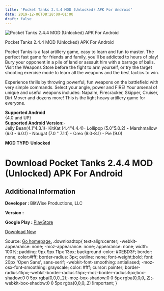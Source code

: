```yaml
---
title: 'Pocket Tanks 2.4.4 MOD (Unlocked) APK For Android'
date: 2019-12-06T08:28:00+01:00
draft: false
---
```


![Pocket Tanks 2.4.4 MOD (Unlocked) APK For Android](https://i0.wp.com/apkhome.net/wp-content/uploads/2019/12/Pocket-Tanks.png "Pocket Tanks 2.4.4 MOD (Unlocked) APK For Android")

  

Pocket Tanks 2.4.4 MOD (Unlocked) APK For Android

Pocket Tanks is a fast artillery game, easy to learn and fun to master. The perfect fast game for friends and family, you'll be addicted to hours of play! Bury your opponent in a pile of land or assault him with a barrage of balls. Visit the Weapons Store before the fight to arm yourself, or try the target shooting exercise mode to learn all the weapons and the best tactics to win.

Experience thrills by throwing powerful, fun weapons on the battlefield with very simple commands. Select your angle, power and FIRE! Your arsenal of unique and useful weapons includes: Napalm, Firecracker, Skipper, Cruiser, Dirt Mover and dozens more! This is the light heavy artillery game for everyone.

**Supported Android**  
{4.0 and UP}  
**Supported Android Version**:-  
Jelly Bean(4.1"4.3.1)- KitKat (4.4"4.4.4)- Lollipop (5.0"5.0.2) - Marshmallow (6.0 - 6.0.1) - Nougat (7.0 " 7.1.1) - Oreo (8.0-8.1) - Pie (9.0)

**MOD TYPE: Unlocked**

Download Pocket Tanks 2.4.4 MOD (Unlocked) APK For Android
==========================================================

Additional Information
----------------------

**Developer :** BlitWise Productions, LLC

**Version :**

**Google Play :** [PlayStore](https://play.google.com/store/apps/details?id=com.blitwise.ptankshd)

  

[Download Now](https://store4app.co/post/pocket-tanks-2-4-4-mod-unlocked-apk-for-android_1575298471)

  
Source: [Go homepage.](https://store4app.co/post/pocket-tanks-2-4-4-mod-unlocked-apk-for-android_1575298471) .downloadtop{ text-align:center; -webkit-appearance: none; -moz-appearance: none; appearance: none; width: 100%; padding: 9px 9px 11px 13px; background-color: #0EBD3F; border: none; color:#fff; border-radius: 3px; outline: none; font-weight;bold; font: 20px 'Open Sans', sans-serif; -webkit-font-smoothing: antialiased; -moz-osx-font-smoothing: grayscale; color: #fff; cursor: pointer; border-radius:15px;-webkit-border-radius:15px;-moz-border-radius:5px;box-shadow:0 0 5px rgba(0,0,0,.2);-moz-box-shadow:0 0 5px rgba(0,0,0,.2);-webkit-box-shadow:0 0 5px rgba(0,0,0,.2) !important; }